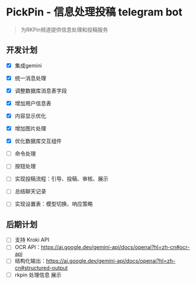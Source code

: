 # PickPin - 信息处理投稿 telegram bot

> 为RKPin频道提供信息处理和投稿服务

## 开发计划
- [x] 集成gemini
- [x] 统一消息处理
- [x] 调整数据库消息表字段
- [x] 增加用户信息表
- [x] 内容显示优化
- [x] 增加图片处理
- [x] 优化数据库交互组件

- [ ] 命令处理
- [ ] 按钮处理

- [ ] 实现投稿流程：引导、投稿、审核、展示

- [ ] 总结聊天记录
- [ ] 实现设置表：模型切换、响应策略

## 后期计划
- [ ] 支持 Kroki API 
- [ ] OCR API：https://ai.google.dev/gemini-api/docs/openai?hl=zh-cn#ocr-api
- [ ] 结构化输出：https://ai.google.dev/gemini-api/docs/openai?hl=zh-cn#structured-output
- [ ] rkpin 处理信息 展示